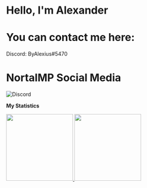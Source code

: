 # Hello, I'm Alexander


# You can contact me here:

Discord: ByAlexius#5470


# NortalMP Social Media

<img alt="Discord" src="https://img.shields.io/discord/973220250868924436?style=for-the-badge">




  <!-- GitHub stats -->  
  <b> My Statistics</b>
  <p>
    <!-- GitHub stats -->  
<a href="https://github.com/ByAlexius">
  <img height="180em" src="https://github-readme-stats-eight-theta.vercel.app/api?username=ByAlexius&show_icons=true&theme=vue-dark&include_all_commits=true&count_private=true" /> 
  
  <!-- Most Used Languages -->  
  <a href="https://github.com/ByAlexius">
<img height="180em" src="https://github-readme-stats-eight-theta.vercel.app/api/top-langs/?username=ByAlexius&show_icons=true&hide_border=true&layout=compact&langs_count=8"/>  
  </p>

